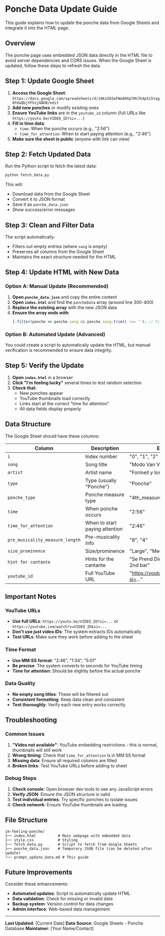 # Ponche Data Update Guide

This guide explains how to update the ponche data from Google Sheets and integrate it into the HTML page.

## Overview

The ponche page uses embedded JSON data directly in the HTML file to avoid server dependencies and CORS issues. When the Google Sheet is updated, follow these steps to refresh the data.

## Step 1: Update Google Sheet

1. **Access the Google Sheet**: `https://docs.google.com/spreadsheets/d/16KsSO3aFWe80XplMn7k4pXi5tag0tUaQbjYFhsjGNO8/edit`
2. **Add new ponches** or modify existing ones
3. **Ensure YouTube links** are in the `youtube_id` column (full URLs like `https://youtu.be/VIDEO_ID?si=...`)
4. **Fill in time data**:
   - `time`: When the ponche occurs (e.g., "2:56")
   - `time_for_attention`: When to start paying attention (e.g., "2:46")
5. **Make sure the sheet is public** (anyone with link can view)

## Step 2: Fetch Updated Data

Run the Python script to fetch the latest data:

```bash
python fetch_data.py
```

This will:
- Download data from the Google Sheet
- Convert it to JSON format
- Save it as `ponche_data.json`
- Show success/error messages

## Step 3: Clean and Filter Data

The script automatically:
- Filters out empty entries (where `song` is empty)
- Preserves all columns from the Google Sheet
- Maintains the exact structure needed for the HTML

## Step 4: Update HTML with New Data

### Option A: Manual Update (Recommended)

1. **Open `ponche_data.json`** and copy the entire content
2. **Open `index.html`** and find the `poncheData` array (around line 300-400)
3. **Replace the existing array** with the new JSON data
4. **Ensure the array ends with**:
   ```javascript
   ].filter(ponche => ponche.song && ponche.song.trim() !== ''); // Filter out empty entries
   ```

### Option B: Automated Update (Advanced)

You could create a script to automatically update the HTML, but manual verification is recommended to ensure data integrity.

## Step 5: Verify the Update

1. **Open `index.html`** in a browser
2. **Click "I'm feeling lucky"** several times to test random selection
3. **Check that**:
   - New ponches appear
   - YouTube thumbnails load correctly
   - Links start at the correct "time for attention"
   - All data fields display properly

## Data Structure

The Google Sheet should have these columns:

| Column | Description | Example |
|--------|-------------|---------|
| `i` | Index number | "0", "1", "2" |
| `song` | Song title | "Modo Van Van" |
| `artist` | Artist name | "Formell y los Van Van" |
| `type` | Type (usually "Ponche") | "Ponche" |
| `ponche_type` | Ponche measure type | "4th_measure", "2nd_measure" |
| `time` | When ponche occurs | "2:56" |
| `time_for_attention` | When to start paying attention | "2:46" |
| `pre_musicality_measure_length` | Pre-musicality info | "8", "4" |
| `size_prominence` | Size/prominence | "Large", "Medium", "Small" |
| `hint for cantante` | Hints for the cantante | "Se Prend Dio!' is sung on the 2nd bar" |
| `youtube_id` | Full YouTube URL | "https://youtu.be/JtX9Tw9vkJA?si=..." |

## Important Notes

### YouTube URLs
- **Use full URLs**: `https://youtu.be/VIDEO_ID?si=...` or `https://youtube.com/watch?v=VIDEO_ID&si=...`
- **Don't use just video IDs**: The system extracts IDs automatically
- **Test URLs**: Make sure they work before adding to the sheet

### Time Format
- **Use MM:SS format**: "2:46", "1:34", "5:01"
- **Be precise**: The system converts to seconds for YouTube timing
- **Time for attention**: Should be slightly before the actual ponche

### Data Quality
- **No empty song titles**: These will be filtered out
- **Consistent formatting**: Keep data clean and consistent
- **Test thoroughly**: Verify each new entry works correctly

## Troubleshooting

### Common Issues

1. **"Video not available"**: YouTube embedding restrictions - this is normal, thumbnails will still work
2. **Wrong timing**: Check that `time_for_attention` is in MM:SS format
3. **Missing data**: Ensure all required columns are filled
4. **Broken links**: Test YouTube URLs before adding to sheet

### Debug Steps

1. **Check console**: Open browser dev tools to see any JavaScript errors
2. **Verify JSON**: Ensure the JSON structure is valid
3. **Test individual entries**: Try specific ponches to isolate issues
4. **Check network**: Ensure YouTube thumbnails are loading

## File Structure

```
im-feeling-ponche/
├── index.html          # Main webpage with embedded data
├── style.css           # Styling
├── fetch_data.py       # Script to fetch from Google Sheets
├── ponche_data.json    # Temporary JSON file (can be deleted after update)
└── prompt_update_data.md # This guide
```

## Future Improvements

Consider these enhancements:
- **Automated updates**: Script to automatically update HTML
- **Data validation**: Check for missing or invalid data
- **Backup system**: Version control for data changes
- **Admin interface**: Web-based data management

---

**Last Updated**: [Current Date]
**Data Source**: Google Sheets - Ponche Database
**Maintainer**: [Your Name/Contact]
